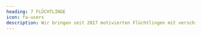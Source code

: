 ```yaml
---
heading: 7 FLÜCHTLINGE
icon: fa-users
description: Wir bringen seit 2017 motivierten Flüchtlingen mit verschiedensten Hintergründen das Imkern bei. Auf den wöchentlichen Imkertreffen können sie ihre Deutschkenntnisse vertiefen.
---
```


